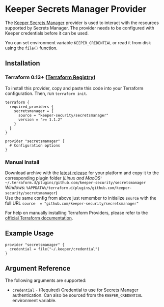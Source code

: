 # Keeper Secrets Manager Provider

The [Keeper Secrets Manager](https://docs.keeper.io/secrets-manager/) provider is used to interact with the
resources supported by Secrets Manager. The provider needs to be configured with Keeper credentials before it can be used.

You can set environment variable `KEEPER_CREDENTIAL` or read it from disk using the `file()` function.

## Installation

### Terraform 0.13+ ([Terraform Registry](https://registry.terraform.io/))
To install this provider, copy and paste this code into your Terraform configuration. Then, run `terraform init`.
```hcl
terraform {
  required_providers {
    secretsmanager = {
      source = "keeper-security/secretsmanager"
      version = ">= 1.1.2"
    }
  }
}

provider "secretsmanager" {
  # Configuration options
}
```

### Manual Install

Download archive with the [latest release](https://github.com/keeper-security/terraform-provider-secretsmanager/releases/latest) for your platform and copy it to the corresponding plugin folder (_Linux and MacOS:_ `~/.terraform.d/plugins/github.com/keeper-security/secretsmanager` _Windows:_ `%APPDATA%/terraform.d/plugins/github.com/keeper-security/secretsmanager`)  
Use the same config from above just remember to initialize `source` with the full URL `source  = "github.com/keeper-security/secretsmanager"`

For help on manually installing Terraform Providers, please refer to the [official Terraform documentation](https://www.terraform.io/docs/configuration/providers.html#third-party-plugins).

## Example Usage

```hcl
provider "secretsmanager" {
  credential = file("~/.keeper/credential")
}
```

## Argument Reference

The following arguments are supported:

* `credential` - (Required) Credential to use for Secrets Manager authentication. Can also be sourced from the `KEEPER_CREDENTIAL` environment variable.
